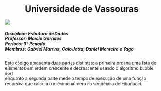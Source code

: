 <h1 align="center"> Universidade de Vassouras</h1>
<img src="https://universidadedevassouras.edu.br/wp-content/uploads/2021/12/logo_horizontal_univasso.svg">

<h5>Disciplica: Estrutura de Dados<br>
Professor: Marcio Garridos<br>
Período: 3° Período<br>
Membros: Gabriel Martins, Caio Jotta, Daniel Monteiro e Yago</h5>

##
<p>Este código apresenta duas partes distintas: a primeira ordena uma lista de elementos em ordem crescente e decrescente usando o algoritmo bubble sort<br>enquanto a segunda parte mede o tempo de execução de uma função recursiva que calcula o n-ésimo número na sequência de Fibonacci.</p>
